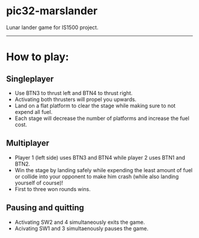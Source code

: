 # pic32-marslander
Lunar lander game for IS1500 project.

---
# How to play:
## Singleplayer
- Use BTN3 to thrust left and BTN4 to thrust right.
- Activating both thrusters will propel you upwards.
- Land on a flat platform to clear the stage while making sure to not expend all fuel.
- Each stage will decrease the number of platforms and increase the fuel cost.
## Multiplayer
- Player 1 (left side) uses BTN3 and BTN4 while player 2 uses BTN1 and BTN2.
- Win the stage by landing safely while expending the least amount of fuel or collide into your opponent to make him crash (while also landing yourself of course)!
- First to three won rounds wins.
## Pausing and quitting
- Activating SW2 and 4 simultaneously exits the game.
- Acivating SW1 and 3 simultaenously pauses the game.